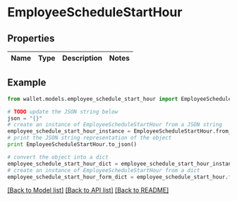 # EmployeeScheduleStartHour


## Properties

Name | Type | Description | Notes
------------ | ------------- | ------------- | -------------

## Example

```python
from wallet.models.employee_schedule_start_hour import EmployeeScheduleStartHour

# TODO update the JSON string below
json = "{}"
# create an instance of EmployeeScheduleStartHour from a JSON string
employee_schedule_start_hour_instance = EmployeeScheduleStartHour.from_json(json)
# print the JSON string representation of the object
print EmployeeScheduleStartHour.to_json()

# convert the object into a dict
employee_schedule_start_hour_dict = employee_schedule_start_hour_instance.to_dict()
# create an instance of EmployeeScheduleStartHour from a dict
employee_schedule_start_hour_form_dict = employee_schedule_start_hour.from_dict(employee_schedule_start_hour_dict)
```
[[Back to Model list]](../README.md#documentation-for-models) [[Back to API list]](../README.md#documentation-for-api-endpoints) [[Back to README]](../README.md)


